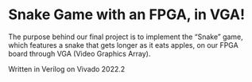 # Snake Game with an FPGA, in VGA!
The purpose behind our final project is to implement the “Snake” game, which features a snake that gets longer as it eats apples, on our FPGA board through VGA (Video Graphics Array). 

Written in Verilog on Vivado 2022.2
